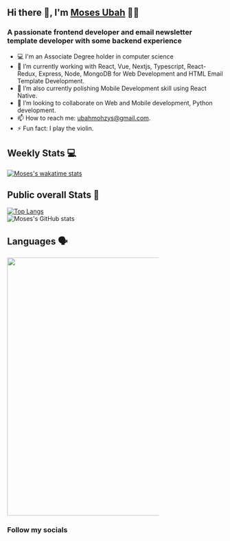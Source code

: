 ## Hi there 👋, I'm <a href="https://www.upwork.com/freelancers/~012163040271b5c61c" target="_blank">Moses Ubah</a> 👦🏽<br>

### A passionate frontend developer and email newsletter template developer with some backend experience

- 💻 I'm an Associate Degree holder in computer science
- 🔭 I’m currently working with React, Vue, Nextjs, Typescript, React-Redux, Express, Node, MongoDB for Web Development and HTML Email Template Development.
- 🌱 I’m also currently polishing Mobile Development skill using React Native.
- 👯 I’m looking to collaborate on Web and Mobile development, Python development.
- 📫 How to reach me: ubahmohzys@gmail.com.
- ⚡ Fun fact: I play the violin.<br>


## Weekly Stats 💻
[![Moses's wakatime stats](https://github-readme-stats.vercel.app/api/wakatime?username=mohzys23)](https://github.com/mohzys23/github-readme-stats)


## Public overall Stats 🚀
[![Top Langs](https://github-readme-stats.vercel.app/api/top-langs/?username=anuraghazra&layout=compact)](https://github.com/anuraghazra/github-readme-stats)
<br>
![Moses's GitHub stats](https://github-readme-stats.vercel.app/api?username=mohzys23&count_private=true&show_icons=true)<br>



## Languages 🗣️
<img src="https://cr-skills-chart-widget.azurewebsites.net/api/api?username=mohzys23" width="600px" style="max-width: 70%" />

  ### Follow my socials<br>


  
